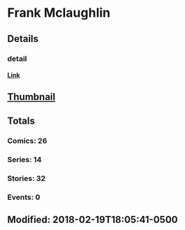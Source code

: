 # Frank  Mclaughlin 
## Details
### detail
#### [Link](http://marvel.com/comics/creators/2136/frank_mclaughlin?utm_campaign=apiRef&utm_source=225578a89fc76f3d20fbffda5d17a88d)
## [Thumbnail](http://i.annihil.us/u/prod/marvel/i/mg/b/40/image_not_available.jpg)
## Totals
### Comics: 26
### Series: 14
### Stories: 32
### Events: 0
## Modified: 2018-02-19T18:05:41-0500